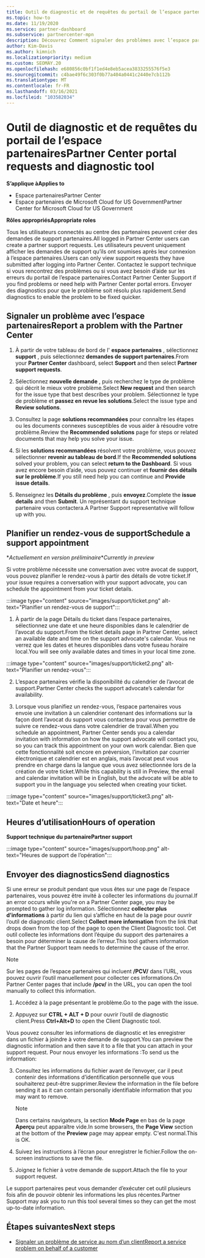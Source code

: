 ```yaml
---
title: Outil de diagnostic et de requêtes du portail de l’espace partenaires
ms.topic: how-to
ms.date: 11/19/2020
ms.service: partner-dashboard
ms.subservice: partnercenter-mpn
description: Découvrez Comment signaler des problèmes avec l’espace partenaires et Comment collecter des informations de diagnostic pour l’équipe de support partenaire.
author: Kim-Davis
ms.author: kimnich
ms.localizationpriority: medium
ms.custom: SEOMAY.20
ms.openlocfilehash: e680856c0bf1f1ed4e8eb5acea3833255576f5e3
ms.sourcegitcommit: c4bae49f6c303f0b77a404a0441c2440e7cb112b
ms.translationtype: MT
ms.contentlocale: fr-FR
ms.lasthandoff: 03/16/2021
ms.locfileid: "103582034"
---
```

# <a name="partner-center-portal-requests-and-diagnostic-tool"></a><span data-ttu-id="d86c4-103">Outil de diagnostic et de requêtes du portail de l’espace partenaires</span><span class="sxs-lookup"><span data-stu-id="d86c4-103">Partner Center portal requests and diagnostic tool</span></span>

<span data-ttu-id="d86c4-104">**S’applique à**</span><span class="sxs-lookup"><span data-stu-id="d86c4-104">**Applies to**</span></span>

- <span data-ttu-id="d86c4-105">Espace partenaires</span><span class="sxs-lookup"><span data-stu-id="d86c4-105">Partner Center</span></span>
- <span data-ttu-id="d86c4-106">Espace partenaires de Microsoft Cloud for US Government</span><span class="sxs-lookup"><span data-stu-id="d86c4-106">Partner Center for Microsoft Cloud for US Government</span></span>

<span data-ttu-id="d86c4-107">**Rôles appropriés**</span><span class="sxs-lookup"><span data-stu-id="d86c4-107">**Appropriate roles**</span></span>

<span data-ttu-id="d86c4-108">Tous les utilisateurs connectés au centre des partenaires peuvent créer des demandes de support partenaires.</span><span class="sxs-lookup"><span data-stu-id="d86c4-108">All logged in Partner Center users can create a partner support requests.</span></span> <span data-ttu-id="d86c4-109">Les utilisateurs peuvent uniquement afficher les demandes de support qu’ils ont soumises après leur connexion à l’espace partenaires.</span><span class="sxs-lookup"><span data-stu-id="d86c4-109">Users can only view support requests they have submitted after logging into Partner Center.</span></span>
<span data-ttu-id="d86c4-110">Contactez le support technique si vous rencontrez des problèmes ou si vous avez besoin d’aide sur les erreurs du portail de l’espace partenaires.</span><span class="sxs-lookup"><span data-stu-id="d86c4-110">Contact Partner Center Support if you find problems or need help with Partner Center portal errors.</span></span> <span data-ttu-id="d86c4-111">Envoyer des diagnostics pour que le problème soit résolu plus rapidement.</span><span class="sxs-lookup"><span data-stu-id="d86c4-111">Send diagnostics to enable the problem to be fixed quicker.</span></span>

## <a name="report-a-problem-with-the-partner-center"></a><span data-ttu-id="d86c4-112">Signaler un problème avec l’espace partenaires</span><span class="sxs-lookup"><span data-stu-id="d86c4-112">Report a problem with the Partner Center</span></span>

1. <span data-ttu-id="d86c4-113">À partir de votre tableau de bord de l' **espace partenaires** , sélectionnez **support** , puis sélectionnez **demandes de support partenaires**.</span><span class="sxs-lookup"><span data-stu-id="d86c4-113">From your **Partner Center** dashboard, select **Support** and then select **Partner support requests**.</span></span>

2. <span data-ttu-id="d86c4-114">Sélectionnez **nouvelle demande** , puis recherchez le type de problème qui décrit le mieux votre problème.</span><span class="sxs-lookup"><span data-stu-id="d86c4-114">Select **New request** and then search for the issue type that best describes your problem.</span></span> <span data-ttu-id="d86c4-115">Sélectionnez le type de problème et **passez en revue les solutions**.</span><span class="sxs-lookup"><span data-stu-id="d86c4-115">Select the issue type and **Review solutions**.</span></span>

3. <span data-ttu-id="d86c4-116">Consultez la page **solutions recommandées** pour connaître les étapes ou les documents connexes susceptibles de vous aider à résoudre votre problème.</span><span class="sxs-lookup"><span data-stu-id="d86c4-116">Review the **Recommended solutions** page for steps or related documents that may help you solve your issue.</span></span>

4. <span data-ttu-id="d86c4-117">Si les **solutions recommandées** résolvent votre problème, vous pouvez sélectionner **revenir au tableau de bord**.</span><span class="sxs-lookup"><span data-stu-id="d86c4-117">If the **Recommended solutions** solved your problem, you can select **return to the Dashboard**.</span></span> <span data-ttu-id="d86c4-118">Si vous avez encore besoin d’aide, vous pouvez continuer et **fournir des détails sur le problème**.</span><span class="sxs-lookup"><span data-stu-id="d86c4-118">If you still need help you can continue and **Provide issue details**.</span></span>

5. <span data-ttu-id="d86c4-119">Renseignez les **Détails du problème** , puis **envoyez**.</span><span class="sxs-lookup"><span data-stu-id="d86c4-119">Complete the **issue details** and then **Submit**.</span></span> <span data-ttu-id="d86c4-120">Un représentant du support technique partenaire vous contactera.</span><span class="sxs-lookup"><span data-stu-id="d86c4-120">A Partner Support representative will follow up with you.</span></span>

## <a name="schedule-a-support-appointment"></a><span data-ttu-id="d86c4-121">Planifier un rendez-vous de support</span><span class="sxs-lookup"><span data-stu-id="d86c4-121">Schedule a support appointment</span></span> 

<span data-ttu-id="d86c4-122">\**Actuellement en version préliminaire*</span><span class="sxs-lookup"><span data-stu-id="d86c4-122">\**Currently in preview*</span></span>

<span data-ttu-id="d86c4-123">Si votre problème nécessite une conversation avec votre avocat de support, vous pouvez planifier le rendez-vous à partir des détails de votre ticket.</span><span class="sxs-lookup"><span data-stu-id="d86c4-123">If your issue requires a conversation with your support advocate, you can schedule the appointment from your ticket details.</span></span>

:::image type="content" source="images/support/ticket.png" alt-text="Planifier un rendez-vous de support":::

1.  <span data-ttu-id="d86c4-125">À partir de la page Détails du ticket dans l’espace partenaires, sélectionnez une date et une heure disponibles dans le calendrier de l’avocat du support.</span><span class="sxs-lookup"><span data-stu-id="d86c4-125">From the ticket details page in Partner Center, select an available date and time on the support advocate's calendar.</span></span> <span data-ttu-id="d86c4-126">Vous ne verrez que les dates et heures disponibles dans votre fuseau horaire local.</span><span class="sxs-lookup"><span data-stu-id="d86c4-126">You will see only available dates and times in your local time zone.</span></span>

:::image type="content" source="images/support/ticket2.png" alt-text="Planifier un rendez-vous":::

2. <span data-ttu-id="d86c4-128">L’espace partenaires vérifie la disponibilité du calendrier de l’avocat de support.</span><span class="sxs-lookup"><span data-stu-id="d86c4-128">Partner Center checks the support advocate’s  calendar for availability.</span></span>

1. <span data-ttu-id="d86c4-129">Lorsque vous planifiez un rendez-vous, l’espace partenaires vous envoie une invitation à un calendrier contenant des informations sur la façon dont l’avocat du support vous contactera pour vous permettre de suivre ce rendez-vous dans votre calendrier de travail.</span><span class="sxs-lookup"><span data-stu-id="d86c4-129">When you schedule an appointment, Partner Center sends you a calendar invitation with information on how the support advocate will contact you, so you can track this appointment on your own work calendar.</span></span>  <span data-ttu-id="d86c4-130">Bien que cette fonctionnalité soit encore en préversion, l’invitation par courrier électronique et calendrier est en anglais, mais l’avocat peut vous prendre en charge dans la langue que vous avez sélectionnée lors de la création de votre ticket.</span><span class="sxs-lookup"><span data-stu-id="d86c4-130">While this capability is still in Preview, the email and calendar invitation will be in English, but the advocate will be able to support you in the language you selected when creating your ticket.</span></span>

:::image type="content" source="images/support/ticket3.png" alt-text="Date et heure":::

## <a name="hours-of-operation"></a><span data-ttu-id="d86c4-132">Heures d’utilisation</span><span class="sxs-lookup"><span data-stu-id="d86c4-132">Hours of operation</span></span>

<span data-ttu-id="d86c4-133">**Support technique du partenaire**</span><span class="sxs-lookup"><span data-stu-id="d86c4-133">**Partner support**</span></span>

:::image type="content" source="images/support/hoop.png" alt-text="Heures de support de l’opération":::

## <a name="send-diagnostics"></a><span data-ttu-id="d86c4-135">Envoyer des diagnostics</span><span class="sxs-lookup"><span data-stu-id="d86c4-135">Send diagnostics</span></span>

<span data-ttu-id="d86c4-136">Si une erreur se produit pendant que vous êtes sur une page de l’espace partenaires, vous pouvez être invité à collecter les informations du journal.</span><span class="sxs-lookup"><span data-stu-id="d86c4-136">If an error occurs while you're on a Partner Center page, you may be prompted to gather log information.</span></span> <span data-ttu-id="d86c4-137">Sélectionnez **collecter plus d’informations** à partir du lien qui s’affiche en haut de la page pour ouvrir l’outil de diagnostic client.</span><span class="sxs-lookup"><span data-stu-id="d86c4-137">Select **Collect more information** from the link that drops down from the top of the page to open the Client Diagnostic tool.</span></span> <span data-ttu-id="d86c4-138">Cet outil collecte les informations dont l’équipe du support des partenaires a besoin pour déterminer la cause de l’erreur.</span><span class="sxs-lookup"><span data-stu-id="d86c4-138">This tool gathers information that the Partner Support team needs to determine the cause of the error.</span></span> 

>[!NOTE]
><span data-ttu-id="d86c4-139">Sur les pages de l’espace partenaires qui incluent **/PCV/** dans l’URL, vous pouvez ouvrir l’outil manuellement pour collecter ces informations.</span><span class="sxs-lookup"><span data-stu-id="d86c4-139">On Partner Center pages that include **/pcv/** in the URL, you can open the tool manually to collect this information.</span></span>

1. <span data-ttu-id="d86c4-140">Accédez à la page présentant le problème.</span><span class="sxs-lookup"><span data-stu-id="d86c4-140">Go to the page with the issue.</span></span>

2. <span data-ttu-id="d86c4-141">Appuyez sur **CTRL + ALT + D** pour ouvrir l’outil de diagnostic client.</span><span class="sxs-lookup"><span data-stu-id="d86c4-141">Press **Ctrl+Alt+D** to open the Client Diagnostic tool.</span></span>

<span data-ttu-id="d86c4-142">Vous pouvez consulter les informations de diagnostic et les enregistrer dans un fichier à joindre à votre demande de support.</span><span class="sxs-lookup"><span data-stu-id="d86c4-142">You can preview the diagnostic information and then save it to a file that you can attach in your support request.</span></span> <span data-ttu-id="d86c4-143">Pour nous envoyer les informations :</span><span class="sxs-lookup"><span data-stu-id="d86c4-143">To send us the information:</span></span>

3. <span data-ttu-id="d86c4-144">Consultez les informations du fichier avant de l’envoyer, car il peut contenir des informations d’identification personnelle que vous souhaiterez peut-être supprimer.</span><span class="sxs-lookup"><span data-stu-id="d86c4-144">Review the information in the file before sending it as it can contain personally identifiable information that you may want to remove.</span></span>

    >[!NOTE]
    ><span data-ttu-id="d86c4-145">Dans certains navigateurs, la section **Mode Page** en bas de la page **Aperçu** peut apparaître vide.</span><span class="sxs-lookup"><span data-stu-id="d86c4-145">In some browsers, the **Page View** section at the bottom of the **Preview** page may appear empty.</span></span> <span data-ttu-id="d86c4-146">C'est normal.</span><span class="sxs-lookup"><span data-stu-id="d86c4-146">This is OK.</span></span>

4. <span data-ttu-id="d86c4-147">Suivez les instructions à l’écran pour enregistrer le fichier.</span><span class="sxs-lookup"><span data-stu-id="d86c4-147">Follow the on-screen instructions to save the file.</span></span>

5. <span data-ttu-id="d86c4-148">Joignez le fichier à votre demande de support.</span><span class="sxs-lookup"><span data-stu-id="d86c4-148">Attach the file to your support request.</span></span>

<span data-ttu-id="d86c4-149">Le support partenaires peut vous demander d’exécuter cet outil plusieurs fois afin de pouvoir obtenir les informations les plus récentes.</span><span class="sxs-lookup"><span data-stu-id="d86c4-149">Partner Support may ask you to run this tool several times so they can get the most up-to-date information.</span></span>

## <a name="next-steps"></a><span data-ttu-id="d86c4-150">Étapes suivantes</span><span class="sxs-lookup"><span data-stu-id="d86c4-150">Next steps</span></span>

- [<span data-ttu-id="d86c4-151">Signaler un problème de service au nom d’un client</span><span class="sxs-lookup"><span data-stu-id="d86c4-151">Report a service problem on behalf of a customer</span></span>](report-problems-on-behalf-of-a-customer.md)
